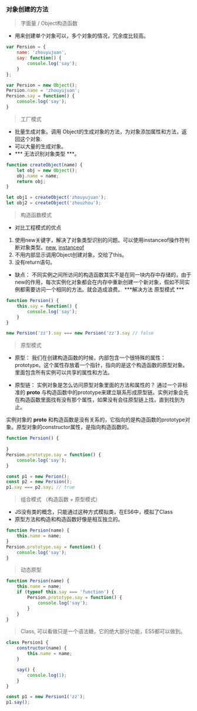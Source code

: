 ### 对象创建的方法

> 字面量 / Object构造函数

- 用来创建单个对象可以，多个对象的情况，冗余度比较高。

```js
var Persion = {
    name: 'zhouyujuan',
    say: function() {
        console.log('say');
    }
};

var Persion = new Object();
Persion.name = 'zhouyujuan';
Persion.say = function() {
    console.log('say');
}
```


> 工厂模式

- 批量生成对象。调用 Object的生成对象的方法，为对象添加属性和方法，返回这个对象.
- 可以大量的生成对象。
- *** 无法识别对象类型 ***。
```js
function createObject(name) {
    let obj = new Object();
    obj.name = name;
    return obj;
}

let obj1 = createObject('zhouyujuan');
let obj2 = createObject('zhouzhou');
```

> 构造函数模式

- 对比工程模式的优点
1. 使用new关键字，解决了对象类型识别的问题。可以使用instanceof操作符判断对象类型。[new](/Users/bjhl/Documents/github/StudyJavaScript/手写代码系列/手写new关键字.html), [instanceof](/Users/bjhl/Documents/github/StudyJavaScript/手写代码系列/手写instanceof.html)
2. 不用内部显示调用Object创建对象。交给了this。
3. 没有return语句。

- 缺点：
不同实例之间所访问的构造函数其实不是在同一块内存中存储的，由于new的作用，每次实例化对象都会在内存中重新创建一个新对象，假如不同实例都需要访问一个相同的方法。就会造成浪费。 ***解决方法 原型模式 ***

```js
function Persion() {
    this.say = function() {
        console.log('say');
    }
}

new Persion('zz').say === new Persion('zz').say // false
```

> 原型模式

- 原型：
我们在创建构造函数的时候，内部包含一个很特殊的属性：prototype。这个属性存放着一个指针，指向的是这个构造函数的原型对象。里面包含所有实例可以共享的属性和方法。

- 原型链： 实例对象是怎么访问原型对象里面的方法和属性的？
通过一个非标准的 __proto__ 与构造函数中的prototype来建立联系形成原型链。实例对象会先在构造函数里面找有没有那个属性，如果没有会往原型链上找，直到找到为止。

实例对象的 __proto__ 和构造函数是没有关系的，它指向的是构造函数的prototype对象。原型对象的constructor属性，是指向构造函数的。

```js
function Persion() {
    
}
Persion.prototype.say = function() {
    console.log('say');
}

const p1 = new Perion();
const p2 = new Persion();
p1.say === p2.say; // true
```

> 组合模式 （构造函数 + 原型模式）
- JS没有类的概念，只能通过这种方式模拟类，在ES6中，模拟了Class
- 原型方法和构造和构造函数好像是相互独立的。
```js
function Persion(name) {
    this.name = name;
}
Persion.prototype.say = function() {
    console.log('say');
}
```

> 动态原型
```js
function Persion(name) {
    this.name = name;
    if (typeof this.say === 'function') {
        Persion.prototype.say = function() {
            console.log('say');
        }
    }
}
```
> Class, 可以看做只是一个语法糖，它的绝大部分功能，ES5都可以做到。
```js
class Persion1 {
    constructor(name) {
        this.name = name;
    }

    say() {
        console.log(1);
    }
}

const p1 = new Persion1('zz');
p1.say();
```







